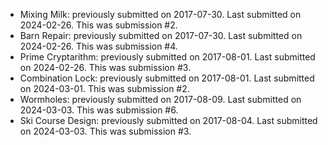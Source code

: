 * Mixing Milk: previously submitted on 2017-07-30. Last submitted on 2024-02-26. This was submission #2.
* Barn Repair: previously submitted on 2017-07-30. Last submitted on 2024-02-26. This was submission #4.
* Prime Cryptarithm: previously submitted on 2017-08-01. Last submitted on 2024-02-26. This was submission #3.
* Combination Lock: previously submitted on 2017-08-01. Last submitted on 2024-03-01. This was submission #2.
* Wormholes: previously submitted on 2017-08-09. Last submitted on 2024-03-03. This was submission #6.
* Ski Course Design: previously submitted on 2017-08-04. Last submitted on 2024-03-03. This was submission #3.
